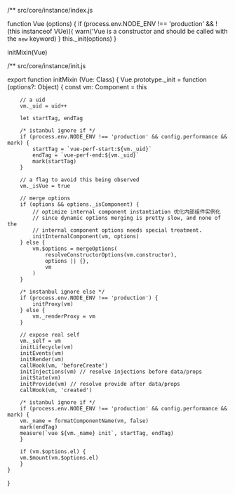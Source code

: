 /** src/core/instance/index.js

function Vue (options) {
    if (process.env.NODE_ENV !== 'production' && !(this instanceof VUe)){
        warn('Vue is a constructor and should be called with the `new` keyword)
    }
    this._init(options)
}

initMixin(Vue)

/** src/core/instance/init.js

export function initMixin (Vue: Class<Component>) {
    Vue.prototype._init = function (options?: Object) {
        const vm: Component = this

        // a uid
        vm._uid = uid++

        let startTag, endTag

        /* istanbul ignore if */
        if (process.env.NODE_ENV !== 'production' && config.performance && mark) {
            startTag = `vue-perf-start:${vm._uid}`
            endTag = `vue-perf-end:${vm._uid}`
            mark(startTag)
        }

        // a flag to avoid this being observed
        vm._isVue = true

        // merge options
        if (options && options._isComponent) {
            // optimize internal component instantiation 优化内部组件实例化
            // since dynamic options merging is pretty slow, and none of the
            // internal component options needs special treatment.
            initInternalComponent(vm, options)
        } else {
            vm.$options = mergeOptions(
                resolveConstructorOptions(vm.constructor),
                options || {},
                vm
            )
        }

        /* instanbul ignore else */
        if (process.env.NODE_ENV !== 'production') {
            initProxy(vm)
        } else {
            vm._renderProxy = vm
        }

        // expose real self
        vm._self = vm
        initLifecycle(vm)
        initEvents(vm)
        initRender(vm)
        callHook(vm, 'beforeCreate')
        initInjections(vm) // resolve injections before data/props
        initState(vm)
        initProvide(vm) // resolve provide after data/props
        callHook(vm, 'created')

        /* istanbul ignore if */
        if (process.env.NODE_ENV !== 'production' && config.performance && mark) {
        vm._name = formatComponentName(vm, false)
        mark(endTag)
        measure(`vue ${vm._name} init`, startTag, endTag)
        }

        if (vm.$options.el) {
        vm.$mount(vm.$options.el)
        }
    }
}